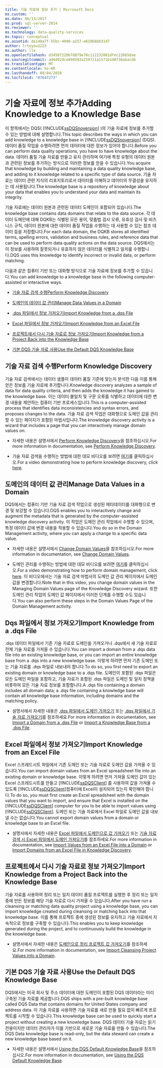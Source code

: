 ```yaml
---
title: 기술 자료에 정보 추가 | Microsoft Docs
ms.custom: ''
ms.date: 06/13/2017
ms.prod: sql-server-2014
ms.reviewer: ''
ms.technology: data-quality-services
ms.topic: conceptual
ms.assetid: da148a7f-55bc-4990-a157-e61968b831d7
author: lrtoyou1223
ms.author: lle
ms.openlocfilehash: d3450f220b7d879e76c112232081dfec22665dae
ms.sourcegitcommit: ad4d92dce894592a259721a1571b1d8736abacdb
ms.translationtype: MT
ms.contentlocale: ko-KR
ms.lasthandoff: 08/04/2020
ms.locfileid: "87647273"
---
```

# <a name="adding-knowledge-to-a-knowledge-base"></a><span data-ttu-id="0a8c4-102">기술 자료에 정보 추가</span><span class="sxs-lookup"><span data-stu-id="0a8c4-102">Adding Knowledge to a Knowledge Base</span></span>
  <span data-ttu-id="0a8c4-103">이 항목에서는 DQS( [!INCLUDE[ssDQSnoversion](../includes/ssdqsnoversion-md.md)] )의 기술 자료에 정보를 추가할 수 있는 방법에 대해 설명합니다.</span><span class="sxs-lookup"><span data-stu-id="0a8c4-103">This topic describes the ways in which you can add knowledge to a knowledge base in [!INCLUDE[ssDQSnoversion](../includes/ssdqsnoversion-md.md)] (DQS).</span></span> <span data-ttu-id="0a8c4-104">데이터 품질 작업을 수행하려면 먼저 데이터에 대한 정보가 있어야 합니다.</span><span class="sxs-lookup"><span data-stu-id="0a8c4-104">Before you can perform data quality operations, you have to have knowledge about the data.</span></span> <span data-ttu-id="0a8c4-105">데이터 품질 기술 자료를 만들고 유지 관리하며 여기에 특정 유형의 데이터 원본과 관련된 정보를 추가하는 방식으로 이러한 정보를 얻을 수 있습니다.</span><span class="sxs-lookup"><span data-stu-id="0a8c4-105">You acquire that knowledge by building and maintaining a data quality knowledge base, and adding to it knowledge related to a specific type of data source.</span></span> <span data-ttu-id="0a8c4-106">기술 자료는 데이터 관련 지식의 리포지토리로서 데이터를 이해하고 데이터의 무결성을 유지하는 데 사용됩니다.</span><span class="sxs-lookup"><span data-stu-id="0a8c4-106">The knowledge base is a repository of knowledge about your data that enables you to understand your data and maintain its integrity.</span></span>  
  
 <span data-ttu-id="0a8c4-107">기술 자료에는 데이터 원본과 관련된 데이터 도메인이 포함되어 있습니다.</span><span class="sxs-lookup"><span data-stu-id="0a8c4-107">The knowledge base contains data domains that relate to the data source.</span></span> <span data-ttu-id="0a8c4-108">각 데이터 도메인에 대해 DQKB는 식별된 모든 용어, 맞춤법 검사 오류, 유효성 검사 및 비즈니스 규칙, 데이터 원본에 대한 데이터 품질 작업을 수행하는 데 사용할 수 있는 참조 데이터 등을 저장합니다.</span><span class="sxs-lookup"><span data-stu-id="0a8c4-108">For each data domain, the DQKB stores all identified terms, spelling errors, validation and business rules, and reference data that can be used to perform data quality actions on the data source.</span></span> <span data-ttu-id="0a8c4-109">DQS에서는 이 정보를 사용하여 잘못되거나 유효하지 않은 데이터를 식별하고 일치를 수행합니다.</span><span class="sxs-lookup"><span data-stu-id="0a8c4-109">DQS uses this knowledge to identify incorrect or invalid data, or perform matching.</span></span>  
  
 <span data-ttu-id="0a8c4-110">다음과 같은 컴퓨터 기반 또는 대화형 방식으로 기술 자료에 정보를 추가할 수 있습니다.</span><span class="sxs-lookup"><span data-stu-id="0a8c4-110">You can add knowledge to a knowledge base in the following computer-assisted or interactive ways.</span></span>  
  
-   [<span data-ttu-id="0a8c4-111">기술 자료 검색 수행</span><span class="sxs-lookup"><span data-stu-id="0a8c4-111">Perform Knowledge Discovery</span></span>](#Discovery)  
  
-   [<span data-ttu-id="0a8c4-112">도메인의 데이터 값 관리</span><span class="sxs-lookup"><span data-stu-id="0a8c4-112">Manage Data Values in a Domain</span></span>](#ManageDomain)  
  
-   [<span data-ttu-id="0a8c4-113">.dqs 파일에서 정보 가져오기</span><span class="sxs-lookup"><span data-stu-id="0a8c4-113">Import Knowledge from a .dqs File</span></span>](#DQSFile)  
  
-   [<span data-ttu-id="0a8c4-114">Excel 파일에서 정보 가져오기</span><span class="sxs-lookup"><span data-stu-id="0a8c4-114">Import Knowledge from an Excel File</span></span>](#Excel)  
  
-   [<span data-ttu-id="0a8c4-115">프로젝트에서 다시 기술 자료로 정보 가져오기</span><span class="sxs-lookup"><span data-stu-id="0a8c4-115">Import Knowledge from a Project Back into the Knowledge Base</span></span>](#Project)  
  
-   [<span data-ttu-id="0a8c4-116">기본 DQS 기술 자료 사용</span><span class="sxs-lookup"><span data-stu-id="0a8c4-116">Use the Default DQS Knowledge Base</span></span>](#Default)  
  
##  <a name="perform-knowledge-discovery"></a><a name="Discovery"></a><span data-ttu-id="0a8c4-117">기술 자료 검색 수행</span><span class="sxs-lookup"><span data-stu-id="0a8c4-117">Perform Knowledge Discovery</span></span>  
 <span data-ttu-id="0a8c4-118">기술 자료 검색에서는 데이터 샘플이 데이터 품질 기준에 맞는지 분석한 다음 이를 통해 얻은 정보를 기술 자료에 추가합니다.</span><span class="sxs-lookup"><span data-stu-id="0a8c4-118">Knowledge discovery analyzes a sample of data for data quality criteria, and then adds the knowledge it has gained to the knowledge base.</span></span> <span data-ttu-id="0a8c4-119">이는 데이터 불일치 및 구문 오류를 식별하고 데이터에 대한 변경 내용을 제안하는 컴퓨터 기반 프로세스입니다.</span><span class="sxs-lookup"><span data-stu-id="0a8c4-119">This is a computer-assisted process that identifies data inconsistencies and syntax errors, and proposes changes to the data.</span></span> <span data-ttu-id="0a8c4-120">기술 자료 검색 작업은 대화형으로 도메인 값을 관리할 수 있는 페이지가 포함된 마법사입니다.</span><span class="sxs-lookup"><span data-stu-id="0a8c4-120">The knowledge discovery activity is a wizard that includes a page that you can interactively manage domain values on.</span></span>  
  
-   <span data-ttu-id="0a8c4-121">자세한 내용은 설명서에서 [Perform Knowledge Discovery](../../2014/data-quality-services/perform-knowledge-discovery.md)을 참조하십시오.</span><span class="sxs-lookup"><span data-stu-id="0a8c4-121">For more information in documentation, see [Perform Knowledge Discovery](../../2014/data-quality-services/perform-knowledge-discovery.md).</span></span>  
  
-   <span data-ttu-id="0a8c4-122">기술 자료 검색을 수행하는 방법에 대한 데모 비디오를 보려면 [여기](https://msdn.microsoft.com/sqlserver/hh323825.aspx)를 클릭하십시오.</span><span class="sxs-lookup"><span data-stu-id="0a8c4-122">For a video demonstrating how to perform knowledge discovery, click [here](https://msdn.microsoft.com/sqlserver/hh323825.aspx).</span></span>  
  
##  <a name="manage-data-values-in-a-domain"></a><a name="ManageDomain"></a><span data-ttu-id="0a8c4-123">도메인의 데이터 값 관리</span><span class="sxs-lookup"><span data-stu-id="0a8c4-123">Manage Data Values in a Domain</span></span>  
 <span data-ttu-id="0a8c4-124">DQS에서는 컴퓨터 기반 기술 자료 검색 작업으로 생성된 메타데이터를 대화형으로 변경 및 보강할 수 있습니다.</span><span class="sxs-lookup"><span data-stu-id="0a8c4-124">DQS enables you to interactively change and augment the metadata that is generated by the computer-assisted knowledge discovery activity.</span></span> <span data-ttu-id="0a8c4-125">이 작업은 도메인 관리 작업에서 수행할 수 있으며, 특정 데이터 값에 변경 내용을 적용할 수 있습니다.</span><span class="sxs-lookup"><span data-stu-id="0a8c4-125">You do so in the Domain Management activity, where you can apply a change to a specific data value.</span></span>  
  
-   <span data-ttu-id="0a8c4-126">자세한 내용은 설명서에서 [Change Domain Values](../../2014/data-quality-services/change-domain-values.md)을 참조하십시오.</span><span class="sxs-lookup"><span data-stu-id="0a8c4-126">For more information in documentation, see [Change Domain Values](../../2014/data-quality-services/change-domain-values.md).</span></span>  
  
-   <span data-ttu-id="0a8c4-127">도메인 관리를 수행하는 방법에 대한 데모 비디오를 보려면 [여기](https://msdn.microsoft.com/sqlserver/hh323825.aspx)를 클릭하십시오.</span><span class="sxs-lookup"><span data-stu-id="0a8c4-127">For a video demonstrating how to perform domain management, click [here](https://msdn.microsoft.com/sqlserver/hh323825.aspx).</span></span> <span data-ttu-id="0a8c4-128">이 비디오에서는 기술 자료 검색 마법사의 도메인 값 관리 페이지에서 도메인 값을 변경합니다.</span><span class="sxs-lookup"><span data-stu-id="0a8c4-128">Note that in this video, you change domain values in the Managing Domain Values page of the Knowledge Discovery wizard.</span></span> <span data-ttu-id="0a8c4-129">또한 도메인 관리 작업의 도메인 값 페이지에서 이러한 단계를 수행할 수도 있습니다.</span><span class="sxs-lookup"><span data-stu-id="0a8c4-129">You can also perform these steps in the Domain Values Page of the Domain Management activity.</span></span>  
  
##  <a name="import-knowledge-from-a-dqs-file"></a><a name="DQSFile"></a><span data-ttu-id="0a8c4-130">Dqs 파일에서 정보 가져오기</span><span class="sxs-lookup"><span data-stu-id="0a8c4-130">Import Knowledge from a .dqs File</span></span>  
 <span data-ttu-id="0a8c4-131">.dqs 데이터 파일에서 기존 기술 자료로 도메인을 가져오거나 .dqs에서 새 기술 자료로 전체 기술 자료를 가져올 수 있습니다.</span><span class="sxs-lookup"><span data-stu-id="0a8c4-131">You can import a domain from a .dqs data file into an existing knowledge base, or you can import an entire knowledge base from a .dqs into a new knowledge base.</span></span> <span data-ttu-id="0a8c4-132">이렇게 하려면 먼저 기존 도메인 또는 기술 자료를 .dqs 파일로 내보내야 합니다.</span><span class="sxs-lookup"><span data-stu-id="0a8c4-132">To do so, you first need to export an existing domain or knowledge base to a .dqs file.</span></span> <span data-ttu-id="0a8c4-133">도메인이 포함된 .dqs 파일은 모든 도메인 파일을 포함하고, 기술 자료가 포함된 .dqs 파일은 도메인 및 일치 정책을 비롯하여 모든 기술 자료 정보를 포함합니다.</span><span class="sxs-lookup"><span data-stu-id="0a8c4-133">A .dqs file containing a domain includes all domain data; a .dqs file containing a knowledge base will contain all knowledge base information, including domains and the matching policy.</span></span>  
  
-   <span data-ttu-id="0a8c4-134">설명서에서 자세한 내용은 [.dqs 파일에서 도메인 가져오기](../../2014/data-quality-services/import-a-domain-from-a-dqs-file.md) 또는 [.dqs 파일에서 기술 자료 가져오기](../../2014/data-quality-services/import-a-knowledge-base-from-a-dqs-file.md)를 참조하세요.</span><span class="sxs-lookup"><span data-stu-id="0a8c4-134">For more information in documentation, see [Import a Domain from a .dqs File](../../2014/data-quality-services/import-a-domain-from-a-dqs-file.md) or [Import a Knowledge Base from a .dqs File](../../2014/data-quality-services/import-a-knowledge-base-from-a-dqs-file.md).</span></span>  
  
##  <a name="import-knowledge-from-an-excel-file"></a><a name="Excel"></a><span data-ttu-id="0a8c4-135">Excel 파일에서 정보 가져오기</span><span class="sxs-lookup"><span data-stu-id="0a8c4-135">Import Knowledge from an Excel File</span></span>  
 <span data-ttu-id="0a8c4-136">Excel 스프레드시트 파일에서 기존 도메인 또는 기술 자료로 도메인 값을 가져올 수 있습니다.</span><span class="sxs-lookup"><span data-stu-id="0a8c4-136">You can import domain values from an Excel spreadsheet file into an existing domain or knowledge base.</span></span> <span data-ttu-id="0a8c4-137">이렇게 하려면 먼저 가져올 도메인 값이 있는 Excel 스프레드시트를 만들고 [!INCLUDE[ssDQSClient](../includes/ssdqsclient-md.md)] 를 사용하여 값을 가져올 수 있도록 [!INCLUDE[ssDQSClient](../includes/ssdqsclient-md.md)]컴퓨터에 Excel이 설치되어 있는지 확인해야 합니다.</span><span class="sxs-lookup"><span data-stu-id="0a8c4-137">To do so, you must first create an Excel spreadsheet with the domain values that you want to import, and ensure that Excel is installed on the [!INCLUDE[ssDQSClient](../includes/ssdqsclient-md.md)] computer for you to be able to import values using [!INCLUDE[ssDQSClient](../includes/ssdqsclient-md.md)].</span></span> <span data-ttu-id="0a8c4-138">도메인 또는 기술 자료에서 Excel 파일로 도메인 값을 내보낼 수는 없습니다.</span><span class="sxs-lookup"><span data-stu-id="0a8c4-138">You cannot export domain values from a domain or knowledge base to an Excel file.</span></span>  
  
-   <span data-ttu-id="0a8c4-139">설명서에서 자세한 내용은 [Excel 파일에서 도메인으로 값 가져오기](../../2014/data-quality-services/import-values-from-an-excel-file-into-a-domain.md) 또는 [기술 자료 검색 시 Excel 파일에서 도메인 가져오기](../../2014/data-quality-services/import-domains-from-an-excel-file-in-knowledge-discovery.md)를 참조하세요.</span><span class="sxs-lookup"><span data-stu-id="0a8c4-139">For more information in documentation, see [Import Values from an Excel File into a Domain](../../2014/data-quality-services/import-values-from-an-excel-file-into-a-domain.md) or [Import Domains from an Excel File in Knowledge Discovery](../../2014/data-quality-services/import-domains-from-an-excel-file-in-knowledge-discovery.md).</span></span>  
  
##  <a name="import-knowledge-from-a-project-back-into-the-knowledge-base"></a><a name="Project"></a><span data-ttu-id="0a8c4-140">프로젝트에서 다시 기술 자료로 정보 가져오기</span><span class="sxs-lookup"><span data-stu-id="0a8c4-140">Import Knowledge from a Project Back into the Knowledge Base</span></span>  
 <span data-ttu-id="0a8c4-141">기술 자료를 사용하여 정리 또는 일치 데이터 품질 프로젝트를 실행한 후 정리 또는 일치 중에 만든 정보를 해당 기술 자료로 다시 가져올 수 있습니다.</span><span class="sxs-lookup"><span data-stu-id="0a8c4-141">After you have run a cleansing or matching data quality project using a knowledge base, you can import knowledge created during cleansing or matching back into that knowledge base.</span></span> <span data-ttu-id="0a8c4-142">이를 통해 프로젝트 중에 생성된 정보를 유지하고 기술 자료에서 지속적으로 정보를 구축할 수 있습니다.</span><span class="sxs-lookup"><span data-stu-id="0a8c4-142">This enables you to keep knowledge generated during the project, and to continuously build the knowledge in the knowledge base.</span></span>  
  
-   <span data-ttu-id="0a8c4-143">설명서에서 자세한 내용은 [도메인으로 정리 프로젝트 값 가져오기](../../2014/data-quality-services/import-cleansing-project-values-into-a-domain.md)를 참조하세요.</span><span class="sxs-lookup"><span data-stu-id="0a8c4-143">For more information in documentation, see [Import Cleansing Project Values into a Domain](../../2014/data-quality-services/import-cleansing-project-values-into-a-domain.md).</span></span>  
  
##  <a name="use-the-default-dqs-knowledge-base"></a><a name="Default"></a><span data-ttu-id="0a8c4-144">기본 DQS 기술 자료 사용</span><span class="sxs-lookup"><span data-stu-id="0a8c4-144">Use the Default DQS Knowledge Base</span></span>  
 <span data-ttu-id="0a8c4-145">DQS에서는 미국 회사 및 주소 데이터에 대한 도메인이 포함된 DQS 데이터라는 미리 구축된 기술 자료를 제공합니다.</span><span class="sxs-lookup"><span data-stu-id="0a8c4-145">DQS ships with a pre-built knowledge base called DQS Data that contains domains for United States company and address data.</span></span> <span data-ttu-id="0a8c4-146">이 기술 자료를 사용하면 기술 자료를 새로 만들 필요 없이 빠르게 프로젝트를 시작할 수 있습니다.</span><span class="sxs-lookup"><span data-stu-id="0a8c4-146">This knowledge base can be used to quickly start a project without creating a new knowledge base.</span></span> <span data-ttu-id="0a8c4-147">DQS 데이터 기술 자료는 읽기 전용이지만 데이터 관리자가 이를 기반으로 새로운 기술 자료를 만들 수 있습니다.</span><span class="sxs-lookup"><span data-stu-id="0a8c4-147">The DQS Data knowledge base is read-only, but the data steward can create a new knowledge base based on it.</span></span>  
  
-   <span data-ttu-id="0a8c4-148">자세한 내용은 설명서에서 [Using the DQS Default Knowledge Base](../../2014/data-quality-services/using-the-dqs-default-knowledge-base.md)을 참조하십시오.</span><span class="sxs-lookup"><span data-stu-id="0a8c4-148">For more information in documentation, see [Using the DQS Default Knowledge Base](../../2014/data-quality-services/using-the-dqs-default-knowledge-base.md).</span></span>  
  
  
